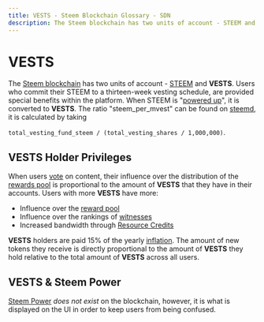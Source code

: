 ```yaml
---
title: VESTS - Steem Blockchain Glossary - SDN
description: The Steem blockchain has two units of account - STEEM and VESTS.  Users who commit their STEEM to a thirteen-week vesting schedule, are provided special benefits within the platform. When STEEM is "powered up", it is converted to VESTS.
---
```

# VESTS

The [Steem blockchain](/glossary/steem-blockchain.md) has two units of account - [STEEM](/glossary/steem.md) and **VESTS**.  Users who commit their STEEM to a thirteen-week vesting schedule, are provided special benefits within the platform. When STEEM is "[powered up](/glossary/steem-power.md)", it is converted to **VESTS**.  The ratio "steem_per_mvest" can be found on [steemd](steemd.com), it is calculated by taking

`total_vesting_fund_steem / (total_vesting_shares / 1,000,000)`. 

## VESTS Holder Privileges
 
When users [vote](/glossary/voting.md) on content, their influence over the distribution of the [rewards pool](/glossary/reward-pool) is proportional to the amount of **VESTS** that they have in their accounts. Users with more **VESTS** have more:

- Influence over the [reward pool](/glossary/reward-pool.md) 
- Influence over the rankings of [witnesses](/glossary/witness.md) 
- Increased bandwidth through [Resource Credits](/glossary/resource-credits.md) 

**VESTS** holders are paid 15% of the yearly [inflation](docs/glossary/inflation.md). The amount of new tokens they receive is directly proportional to the amount of **VESTS** they hold relative to the total amount of **VESTS** across all users.

## VESTS & Steem Power

[Steem Power](/glossary/steem-power.md) *does not exist* on the blockchain, however, it is what is displayed on the UI in order to keep users from being confused. 